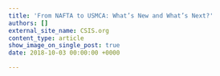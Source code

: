 ```yaml
---
title: 'From NAFTA to USMCA: What’s New and What’s Next?'
authors: []
external_site_name: CSIS.org
content_type: article
show_image_on_single_post: true
date: 2018-10-03 00:00:00 +0000

---
```

